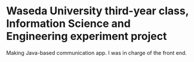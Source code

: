 # Waseda University third-year class, Information Science and Engineering experiment project

Making Java-based communication app. I was in charge of the front end.
